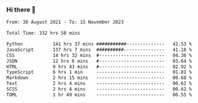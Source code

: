 ### Hi there 👋

<!--
**dominoto/dominoto** is a ✨ _special_ ✨ repository because its `README.md` (this file) appears on your GitHub profile.

Here are some ideas to get you started:

- 🔭 I’m currently working on ...
- 🌱 I’m currently learning ...
- 👯 I’m looking to collaborate on ...
- 🤔 I’m looking for help with ...
- 💬 Ask me about ...
- 📫 How to reach me: ...
- 😄 Pronouns: ...
- ⚡ Fun fact: ...
-->
<!--START_SECTION:waka-->

```txt
From: 30 August 2021 - To: 15 November 2023

Total Time: 332 hrs 58 mins

Python           141 hrs 37 mins ###########--------------   42.53 %
JavaScript       137 hrs 7 mins  ##########---------------   41.18 %
CSS              14 hrs 32 mins  #------------------------   04.36 %
JSON             12 hrs 6 mins   #------------------------   03.64 %
HTML             9 hrs 43 mins   #------------------------   02.92 %
TypeScript       6 hrs 1 min     -------------------------   01.81 %
Markdown         2 hrs 15 mins   -------------------------   00.68 %
Text             2 hrs 4 mins    -------------------------   00.62 %
SCSS             2 hrs 4 mins    -------------------------   00.62 %
TOML             1 hr 49 mins    -------------------------   00.55 %
```

<!--END_SECTION:waka-->

